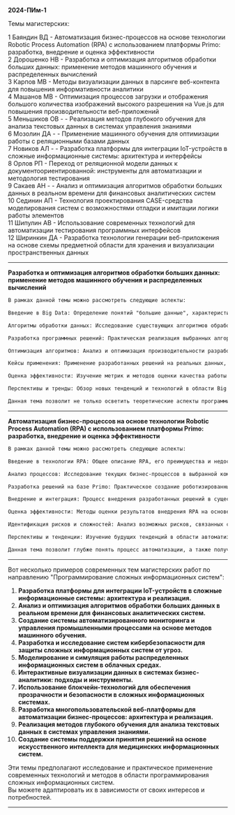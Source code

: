 **2024-ПИм-1**  

Темы магистерских:  

 1 Баяндин ВД - Автоматизация бизнес-процессов на основе технологии Robotic Process Automation (RPA) с использованием платформы Primo: разработка, внедрение и оценка эффективности  
 2 Дорошенко НВ - Разработка и оптимизация алгоритмов обработки больших данных: применение методов машинного обучения и распределенных вычислений  
 3 Карпов МВ - Методы визуализации данных в парсинге веб-контента для повышения информативности аналитики  
 4 Машанов МВ - Оптимизация процессов загрузки и отображения большого количества изображений высокого разрешения на Vue.js для повышения производительности веб-приложений  
 5 Меньшиков ОВ - - Реализация методов глубокого обучения для анализа текстовых данных в системах управления знаниями  
 6 Мозолин ДА - - Применение машинного обучения для оптимизации работы с реляционными базами данных  
 7 Новиков АЛ - - Разработка платформы для интеграции IoT-устройств в сложные информационные системы: архитектура и интерфейсы  
 8 Орлов РП - Переход от реляционной модели данных к документоориентированной: инструменты для автоматизации и методология тестирования  
 9 Сакаев АН - - Анализ и оптимизация алгоритмов обработки больших данных в реальном времени для финансовых аналитических систем  
10 Сединин АП - Технология проектирования CASE-средства моделирования систем с возможностями отладки и имитации логики работы элементов  
11 Шипулин АВ - Использование современных технологий для автоматизации тестирования программных интерфейсов  
12 Ширинкин ДА - Разработка технологии генерации веб-приложения на основе схемы предметной области для хранения и визуализации пространственных данных  

---  

**Разработка и оптимизация алгоритмов обработки больших данных: применение методов машинного обучения и распределенных вычислений**  

```txt
В рамках данной темы можно рассмотреть следующие аспекты:

Введение в Big Data: Определение понятий "большие данные", характеристика их объемов, скорость обработки и разнообразия, а также обзор технологий и платформ, применяемых для обработки Big Data (например, Hadoop, Spark).

Алгоритмы обработки данных: Исследование существующих алгоритмов обработки больших данных, включая машинное обучение, обработку потоков данных, а также методы анализа и визуализации.

Разработка программных решений: Практическая реализация выбранных алгоритмов с использованием языка программирования (например, Python, Scala, Java) и инструментов для работы с Big Data.

Оптимизация алгоритмов: Анализ и оптимизация производительности разработанных программных решений, включая снижение временных затрат на обработку и использование ресурсов вычислительных кластеров.

Кейсы применения: Применение разработанных решений на реальных данных, включая решение аналитических задач в области бизнеса, здравоохранения, финансов или других сфер.

Оценка эффективности: Изучение метрик и методов оценки качества работы алгоритмов при обработке больших данных, включая точность, скорость обработки и потребление ресурсов.

Перспективы и тренды: Обзор новых тенденций и технологий в области Big Data, включая использование искусственного интеллекта и глубокого обучения для обработки и анализа данных.

Данная тема позволит не только осветить теоретические аспекты программирования и Big Data, но и предоставить практический опыт в разработке и оптимизации алгоритмов для обработки больших объемов данных.
```

---  

**Автоматизация бизнес-процессов на основе технологии Robotic Process Automation (RPA) с использованием платформы Primo: разработка, внедрение и оценка эффективности**

```txt
В рамках данной темы можно рассмотреть следующие аспекты:

Введение в технологии RPA: Общее описание RPA, его преимущества и недостатки, а также обзор существующих платформ, включая Primo.

Анализ процессов: Исследование текущих бизнес-процессов в выбранной компании или отрасли, выявление процессов, поддающихся автоматизации, и оценка их сложности и ресурсоемкости.

Разработка решений на базе Primo: Практическое создание роботизированных процессов для автоматизации выбранных бизнес-задач. Описание подходов к проектированию и реализации RPA-скриптов.

Внедрение и интеграция: Процесс внедрения разработанных решений в существующую ИТ-инфраструктуру компании, а также интеграция с другими системами и приложениями.

Оценка эффективности: Методы оценки результатов внедрения RPA на основе ключевых показателей эффективности (KPI), такие как экономия времени, снизившиеся затраты, увеличение производительности и качество выполняемых процессов.

Идентификация рисков и сложностей: Анализ возможных рисков, связанных с автоматизацией процессов, включая проблемы внедрения, изменения в бизнес-процессах и потенциал для ошибок системы.

Перспективы и тенденции: Изучение будущих тенденций в области автоматизации процессов и технологических изменений, а также внедрение новых функций и возможностей платформы Primo.

Данная тема позволит глубже понять процесс автоматизации, а также получить практические навыки работы с платформой Primo для реализации RPA-решений.
```

---  

Вот несколько примеров современных тем магистерских работ по направлению "Программирование сложных информационных систем":

1. **Разработка платформы для интеграции IoT-устройств в сложные информационные системы: архитектура и реализация.**
2. **Анализ и оптимизация алгоритмов обработки больших данных в реальном времени для финансовых аналитических систем.**
3. **Создание системы автоматизированного мониторинга и управления промышленными процессами на основе методов машинного обучения.**
4. **Разработка и исследование систем кибербезопасности для защиты сложных информационных систем от угроз.**
5. **Моделирование и симуляция работы распределенных информационных систем в облачных средах.**
6. **Интерактивные визуализации данных в системах бизнес-аналитики: подходы и инструменты.**
7. **Использование блокчейн-технологий для обеспечения прозрачности и безопасности в сложных информационных системах.**
8. **Разработка многопользовательской веб-платформы для автоматизации бизнес-процессов: архитектура и реализация.**
9. **Реализация методов глубокого обучения для анализа текстовых данных в системах управления знаниями.**
10. **Создание системы поддержки принятия решений на основе искусственного интеллекта для медицинских информационных систем.**

Эти темы предполагают исследование и практическое применение современных технологий и методов в области программирования сложных информационных систем.  
Вы можете адаптировать их в зависимости от своих интересов и потребностей.  

---  
